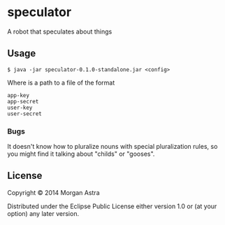 # speculator

A robot that speculates about things

## Usage

    $ java -jar speculator-0.1.0-standalone.jar <config>

Where <config> is a path to a file of the format

    app-key
    app-secret
    user-key
    user-secret

### Bugs

It doesn't know how to pluralize nouns with special pluralization rules, so you might find it talking about "childs" or "gooses".

## License

Copyright © 2014 Morgan Astra

Distributed under the Eclipse Public License either version 1.0 or (at
your option) any later version.
